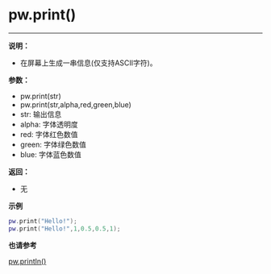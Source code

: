 # pw.print()
---

**说明：**

- 在屏幕上生成一串信息(仅支持ASCII字符)。


**参数：**

- pw.print(str)
- pw.print(str,alpha,red,green,blue)
- str: 输出信息
- alpha: 字体透明度
- red: 字体红色数值
- green: 字体绿色数值
- blue: 字体蓝色数值

**返回：**

- 无

**示例**

```lua:print.lua
pw.print("Hello!");
pw.print("Hello!",1,0.5,0.5,1);
```

**也请参考**

[pw.println()](println.md)
